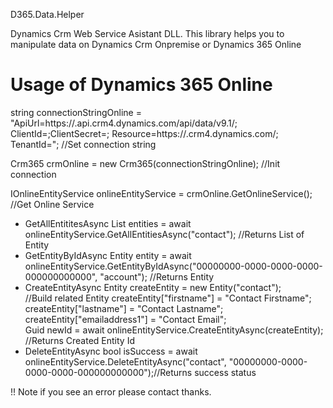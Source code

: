D365.Data.Helper

Dynamics Crm Web Service Asistant DLL. This library helps you to manipulate data on Dynamics Crm Onpremise or Dynamics 365 Online

<h1>Usage of Dynamics 365 Online</h1>

string connectionStringOnline = "ApiUrl=https://<Organization-Name>.api.crm4.dynamics.com/api/data/v9.1/; ClientId=<Client-Id>;ClientSecret=<Client-Secret>;                                              Resource=https://<Organization-Name>.crm4.dynamics.com/; TenantId=<Tenant-Id>"; //Set connection string
  
  Crm365 crmOnline = new Crm365(connectionStringOnline); //Init connection
  
  IOnlineEntityService onlineEntityService = crmOnline.GetOnlineService();  //Get Online Service
 
  <ul>
    <li>
        GetAllEntititesAsync
        List<Entity> entities = await onlineEntityService.GetAllEntitiesAsync("contact"); //Returns List of Entity 
    </li>  
     <li>    
        GetEntityByIdAsync
        Entity entity = await onlineEntityService.GetEntityByIdAsync("00000000-0000-0000-0000-000000000000", "account"); //Returns Entity
     </li>
     <li>
         CreateEntityAsync
         Entity createEntity = new Entity("contact"); </br> //Build related Entity
         createEntity["firstname"] = "Contact Firstname"; </br>
         createEntity["lastname"] = "Contact Lastname";  </br>
         createEntity["emailaddress1"] = "Contact Email";  </br>
         Guid newId = await onlineEntityService.CreateEntityAsync(createEntity); //Returns Created Entity Id
     </li>
     <li>
          DeleteEntityAsync
          bool isSuccess = await onlineEntityService.DeleteEntityAsync("contact", "00000000-0000-0000-0000-000000000000");//Returns success status
     </li>
    </ul>      
        !! Note if you see an error please contact thanks.
